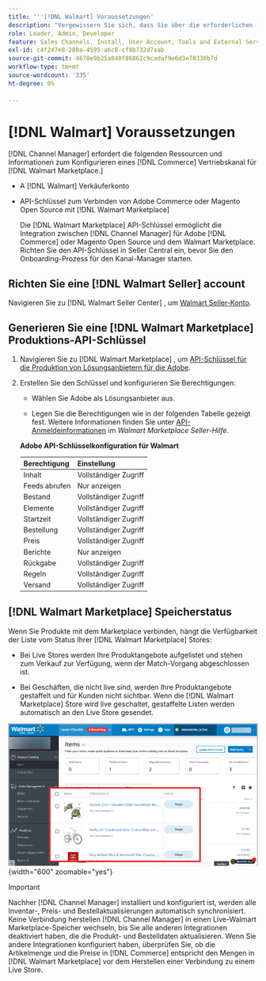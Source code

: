 ```yaml
---
title: '''[!DNL Walmart] Voraussetzungen'
description: "Vergewissern Sie sich, dass Sie über die erforderlichen [!DNL Walmart Marketplace]Informationen und Ressourcen zur Integration mit dem Kanal-Manager."
role: Leader, Admin, Developer
feature: Sales Channels, Install, User Account, Tools and External Services
exl-id: c4f247e8-280a-4595-a6c8-cf8b732d7aab
source-git-commit: 4670e9b25a840f86862c9cadaf9e6d3e70330b7d
workflow-type: tm+mt
source-wordcount: '335'
ht-degree: 0%

---
```


# [!DNL Walmart] Voraussetzungen

[!DNL Channel Manager] erfordert die folgenden Ressourcen und Informationen zum Konfigurieren eines [!DNL Commerce] Vertriebskanal für [!DNL Walmart Marketplace.]

* A [!DNL Walmart] Verkäuferkonto

* API-Schlüssel zum Verbinden von Adobe Commerce oder Magento Open Source mit [!DNL Walmart Marketplace]

  Die [!DNL Walmart Marketplace] API-Schlüssel ermöglicht die Integration zwischen [!DNL Channel Manager] für Adobe [!DNL Commerce] oder Magento Open Source und dem Walmart Marketplace. Richten Sie den API-Schlüssel in Seller Central ein, bevor Sie den Onboarding-Prozess für den Kanal-Manager starten.

## Richten Sie eine [!DNL Walmart Seller] account

Navigieren Sie zu [!DNL Walmart Seller Center] , um [Walmart Seller-Konto](https://seller.walmart.com/signup?q=&amp;origin=solution_provider&amp;src=0014M00001zivMp).

## Generieren Sie eine [!DNL Walmart Marketplace] Produktions-API-Schlüssel

1. Navigieren Sie zu [!DNL Walmart Marketplace] , um [API-Schlüssel für die Produktion von Lösungsanbietern für die Adobe](https://developer.walmart.com/#preloginModal?redirectUri=https%3A%2F%2Fdeveloper.walmart.com%2Faccount%2FgenerateKey).

1. Erstellen Sie den Schlüssel und konfigurieren Sie Berechtigungen:

   * Wählen Sie Adobe als Lösungsanbieter aus.

   * Legen Sie die Berechtigungen wie in der folgenden Tabelle gezeigt fest. Weitere Informationen finden Sie unter [API-Anmeldeinformationen](https://sellerhelp.walmart.com/seller/s/guide?article=000006422) im _Walmart Marketplace Seller-Hilfe_.

   **Adobe API-Schlüsselkonfiguration für Walmart**

   | **Berechtigung** | **Einstellung** |
   |----------------|-------------|
   | Inhalt | Vollständiger Zugriff |
   | Feeds abrufen | Nur anzeigen |
   | Bestand | Vollständiger Zugriff |
   | Elemente | Vollständiger Zugriff |
   | Startzeit | Vollständiger Zugriff |
   | Bestellung | Vollständiger Zugriff |
   | Preis | Vollständiger Zugriff |
   | Berichte | Nur anzeigen |
   | Rückgabe | Vollständiger Zugriff |
   | Regeln | Vollständiger Zugriff |
   | Versand | Vollständiger Zugriff |

## [!DNL Walmart Marketplace] Speicherstatus

Wenn Sie Produkte mit dem Marketplace verbinden, hängt die Verfügbarkeit der Liste vom Status Ihrer [!DNL Walmart Marketplace] Stores:

* Bei Live Stores werden Ihre Produktangebote aufgelistet und stehen zum Verkauf zur Verfügung, wenn der Match-Vorgang abgeschlossen ist.

* Bei Geschäften, die nicht live sind, werden Ihre Produktangebote gestaffelt und für Kunden nicht sichtbar. Wenn die [!DNL Walmart Marketplace] Store wird live geschaltet, gestaffelte Listen werden automatisch an den Live Store gesendet.

![[!DNL Walmart Seller Central] Staging-Produkte](assets/walmart-seller-central-staged.png){width="600" zoomable="yes"}

>[!IMPORTANT]
>
>Nachher [!DNL Channel Manager] installiert und konfiguriert ist, werden alle Inventar-, Preis- und Bestellaktualisierungen automatisch synchronisiert. Keine Verbindung herstellen [!DNL Channel Manager] in einen Live-Walmart Marketplace-Speicher wechseln, bis Sie alle anderen Integrationen deaktiviert haben, die die Produkt- und Bestelldaten aktualisieren. Wenn Sie andere Integrationen konfiguriert haben, überprüfen Sie, ob die Artikelmenge und die Preise in [!DNL Commerce] entspricht den Mengen in [!DNL Walmart Marketplace] vor dem Herstellen einer Verbindung zu einem Live Store.

